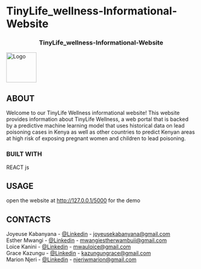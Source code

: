 # TinyLife_wellness-Informational-Website
<a name="readme-top"></a>
<h3 align="center">TinyLife_wellness-Informational-Website</h3>
  <img src="images/logo.png" alt="Logo" width="80" height="80">
  
## ABOUT
Welcome to our TinyLife Wellness informational website!  This website provides information about TinyLife Wellness, a web portal that is backed by a predictive machine learning model that uses historical data on lead poisoning cases in Kenya as well as other countries to predict Kenyan areas at high risk of exposing pregnant women and children to lead poisoning.

### BUILT WITH
REACT js

## USAGE
open the website  at http://127.0.0.1/5000 for the demo

## CONTACTS
Joyeuse Kabanyana - [@Linkedin](https://www.linkedin.com/in/joyeuse-kabanyana) - joyeusekabanyana@gmail.com
<br>
Esther Mwangi - [@Linkedin](https://www.linkedin.com/in/esther-mwangi-/) - mwangiestherwambuii@gmail.com
<br>
Loice Kanini - [@Linkedin](https://www.linkedin.com/in/loice-mwau-94759426a/) - mwauloice@gmail.com
<br>
Grace Kazungu - [@Linkedin](https://www.linkedin.com/in/gracekazungu/) - kazungungrace@gmail.com
<br>
Marion Njeri - [@Linkedin](https://www.linkedin.com/in/marion-njeri/) - njeriwmarion@gmail.com
